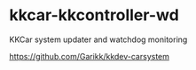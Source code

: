 # kkcar-kkcontroller-wd
KKCar system updater and watchdog monitoring

https://github.com/Garikk/kkdev-carsystem
